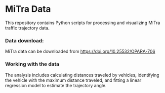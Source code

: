 # MiTra Data 

This repository contains Python scripts for processing and visualizing MiTra traffic trajectory data. 

### Data download:
MiTra data can be downloaded from https://doi.org/10.25532/OPARA-706

### Working with the data
The analysis includes calculating distances traveled by vehicles, identifying the vehicle with the maximum distance traveled, and fitting a linear regression model to estimate the trajectory angle.
